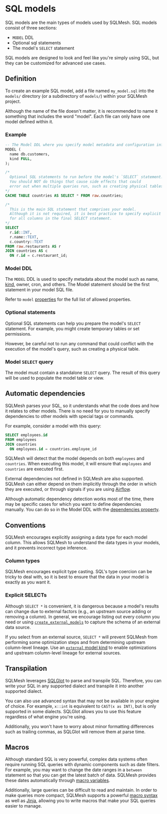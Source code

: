 # SQL models

SQL models are the main types of models used by SQLMesh. SQL models consist of three sections:

* `MODEL` DDL
* Optional sql statements
* The model's `SELECT` statement

SQL models are designed to look and feel like you're simply using SQL, but they can be customized for advanced use cases.

## Definition
To create an example SQL model, add a file named `my_model.sql` into the `models/` directory (or a subdirectory of `models/`) within your SQLMesh project.

Although the name of the file doesn't matter, it is recommended to name it something that includes the word "model". Each file can only have one model defined within it.

### Example
```sql linenums="1"
-- The Model DDL where you specify model metadata and configuration information.
MODEL (
  name db.customers,
  kind FULL,
);

/*
  Optional SQL statements to run before the model's `SELECT` statement.
  You should NOT do things that cause side effects that could
  error out when multiple queries run, such as creating physical tables.
*/
CACHE TABLE countries AS SELECT * FROM raw.countries;

/*
  This is the main SQL statement that comprises your model.
  Although it is not required, it is best practice to specify explicit types
  for all columns in the final SELECT statement.
*/
SELECT
  r.id::INT,
  r.name::TEXT,
  c.country::TEXT
FROM raw.restaurants AS r
JOIN countries AS c
  ON r.id = c.restaurant_id;
```

### Model DDL
The `MODEL` DDL is used to specify metadata about the model such as name, [kind](./model_kinds.md), owner, cron, and others. The Model statement should be the first statement in your model SQL file.

Refer to `model` [properties](./overview.md#properties) for the full list of allowed properties.

### Optional statements
Optional SQL statements can help you prepare the model's `SELECT` statement. For example, you might create temporary tables or set permissions.

However, be careful not to run any command that could conflict with the execution of the model's query, such as creating a physical table.

### Model `SELECT` query
The model must contain a standalone `SELECT` query. The result of this query will be used to populate the model table or view.

## Automatic dependencies
SQLMesh parses your SQL, so it understands what the code does and how it relates to other models. There is no need for you to manually specify dependencies to other models with special tags or commands.

For example, consider a model with this query:

```sql linenums="1"
SELECT employees.id
FROM employees
JOIN countries
  ON employees.id = countries.employee_id
```

SQLMesh will detect that the model depends on both `employees` and `countries`. When executing this model, it will ensure that `employees` and `countries` are executed first.

External dependencies not defined in SQLMesh are also supported. SQLMesh can either depend on them implicitly through the order in which they are executed, or through signals if you are using [Airflow](../../integrations/airflow.md).

Although automatic dependency detection works most of the time, there may be specific cases for which you want to define dependencies manually. You can do so in the Model DDL with the [dependencies property](./overview.md#properties).

## Conventions
SQLMesh encourages explicitly assigning a data type for each model column. This allows SQLMesh to understand the data types in your models, and it prevents incorrect type inference.

### Column types
SQLMesh encourages explicit type casting. SQL's type coercion can be tricky to deal with, so it is best to ensure that the data in your model is exactly as you want it.

### Explicit SELECTs
Although `SELECT *` is convenient, it is dangerous because a model's results can change due to external factors (e.g., an upstream source adding or removing a column). In general, we encourage listing out every column you need or using [`create_external_models`](../../reference/cli.md#create_external_models) to capture the schema of an external data source.

If you select from an external source, `SELECT *` will prevent SQLMesh from performing some optimization steps and from determining upstream column-level lineage. Use an [`external` model kind](./model_kinds.md#external) to enable optimizations and upstream column-level lineage for external sources.

## Transpilation
SQLMesh leverages [SQLGlot](https://github.com/tobymao/sqlglot) to parse and transpile SQL. Therefore, you can write your SQL in any supported dialect and transpile it into another supported dialect.

You can also use advanced syntax that may not be available in your engine of choice. For example, `x::int` is equivalent to `CAST(x as INT)`, but is only supported in some dialects. SQLGlot allows you to use this feature regardless of what engine you're using.

Additionally, you won't have to worry about minor formatting differences such as trailing commas, as SQLGlot will remove them at parse time.

## Macros
Although standard SQL is very powerful, complex data systems often require running SQL queries with dynamic components such as date filters. For example, you may want to change the date ranges in a `between` statement so that you can get the latest batch of data. SQLMesh provides these dates automatically through [macro variables](../macros/macro_variables.md).

Additionally, large queries can be difficult to read and maintain. In order to make queries more compact, SQLMesh supports a powerful [macro syntax](../macros/overview.md) as well as [Jinja](https://jinja.palletsprojects.com/en/3.1.x/), allowing you to write macros that make your SQL queries easier to manage.
